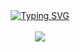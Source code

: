 <div align="center">
  <a href="https://git.io/typing-svg">
    <img src="https://readme-typing-svg.vercel.app/api?font=Jetbrains+Mono&weight=700&size=25&duration=3000&color=F733EC&center=true&vCenter=true&width=460&lines=learning.;developing.;evolving." alt="Typing SVG" />
  </a>
</div>

<br>

<div align="center">
  <a href="https://skillicons.dev">
    <img src="https://skillicons.dev/icons?i=python,git,github,vscode,linux&theme=dark" />
  </a>
</div>
